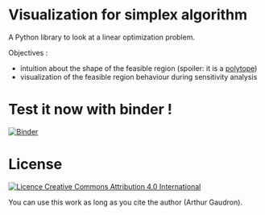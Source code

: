 # Visualization for simplex algorithm

A Python library to look at a linear optimization problem.

Objectives :
- intuition about the shape of the feasible region (spoiler: it is a [polytope](https://en.wikipedia.org/wiki/Polytope))
- visualization of the feasible region behaviour during sensitivity analysis

# Test it now with binder !
[![Binder](https://mybinder.org/badge.svg)](https://mybinder.org/v2/gh/arthurgaudron/simplex-viz/master)

# License

[![Licence Creative Commons Attribution 4.0 International](https://i.creativecommons.org/l/by/4.0/88x31.png)](http://creativecommons.org/licenses/by/4.0/)

You can use this work as long as you cite the author (Arthur Gaudron).